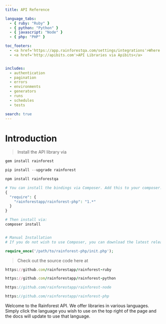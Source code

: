 ```yaml
---
title: API Reference

language_tabs:
  - { ruby: "Ruby" }
  - { python: "Python" }
  - { javascript: "Node" }
  - { php: "PHP" }

toc_footers:
  - <a href='https://app.rainforestqa.com/settings/integrations'>Where is my API Key?</a>
  - <a href='http://apibits.com'>API Libraries via Apibits</a>


includes:
  - authentication
  - pagination
  - errors
  - environments
  - generators
  - runs
  - schedules
  - tests

search: true
---
```


# Introduction


> Install the API library via

```ruby
gem install rainforest
```

```python
pip install --upgrade rainforest
```

```javascript
npm install rainforestqa
```

```php
# You can install the bindings via Composer. Add this to your composer.json:
{
  "require": {
    "rainforestapp/rainforest-php": "1.*"
  }
}

# Then install via:
composer install


# Manual Installation
# If you do not wish to use Composer, you can download the latest release. Then, to use the bindings, include the init.php file.

require_once('/path/to/rainforest-php/init.php');
```

> Check out the source code here at

```ruby
https://github.com/rainforestapp/rainforest-ruby
```

```ruby
https://github.com/rainforestapp/rainforest-python
```

```javascript
https://github.com/rainforestapp/rainforest-node
```

```php
https://github.com/rainforestapp/rainforest-php
```


Welcome to the Rainforest API. We offer libraries in various languages. Simply click the language you wish to use on the top right of the page and the docs will update to use that language.
